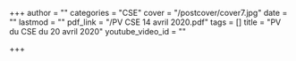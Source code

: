 +++
author = ""
categories = "CSE"
cover = "/postcover/cover7.jpg"
date = ""
lastmod = ""
pdf_link = "/PV CSE 14 avril 2020.pdf"
tags = []
title = "PV du CSE du 20 avril 2020"
youtube_video_id = ""

+++
